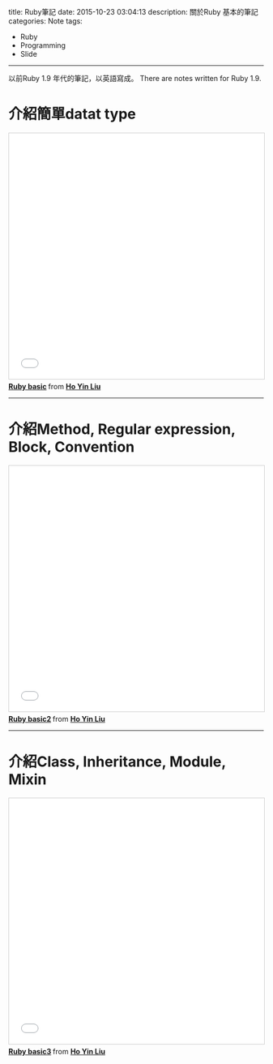 title: Ruby筆記
date: 2015-10-23 03:04:13
description: 關於Ruby 基本的筆記
categories: Note
tags:
- Ruby
- Programming
- Slide
---

以前Ruby 1.9 年代的筆記，以英語寫成。
There are notes written for Ruby 1.9.

# 介紹簡單datat type
<iframe src="//www.slideshare.net/slideshow/embed_code/key/kRWQD30OFbHLRN" width="595" height="485" frameborder="0" marginwidth="0" marginheight="0" scrolling="no" style="border:1px solid #CCC; border-width:1px; margin-bottom:5px; max-width: 100%;" allowfullscreen> </iframe> <div style="margin-bottom:5px"> <strong> <a href="//www.slideshare.net/HugeJ/ruby-basic-54277284" title="Ruby basic" target="_blank">Ruby basic</a> </strong> from <strong><a href="//www.slideshare.net/HugeJ" target="_blank">Ho Yin Liu</a></strong> </div>

-----

# 介紹Method, Regular expression, Block, Convention
<iframe src="//www.slideshare.net/slideshow/embed_code/key/aY0QKwGS9Nv2V2" width="595" height="485" frameborder="0" marginwidth="0" marginheight="0" scrolling="no" style="border:1px solid #CCC; border-width:1px; margin-bottom:5px; max-width: 100%;" allowfullscreen> </iframe> <div style="margin-bottom:5px"> <strong> <a href="//www.slideshare.net/HugeJ/ruby-basic2-54277754" title="Ruby basic2" target="_blank">Ruby basic2</a> </strong> from <strong><a href="//www.slideshare.net/HugeJ" target="_blank">Ho Yin Liu</a></strong> </div>

-----

# 介紹Class, Inheritance, Module, Mixin
<iframe src="//www.slideshare.net/slideshow/embed_code/key/tQE7jBdXYVHMpF" width="595" height="485" frameborder="0" marginwidth="0" marginheight="0" scrolling="no" style="border:1px solid #CCC; border-width:1px; margin-bottom:5px; max-width: 100%;" allowfullscreen> </iframe> <div style="margin-bottom:5px"> <strong> <a href="//www.slideshare.net/HugeJ/ruby-basic3" title="Ruby basic3" target="_blank">Ruby basic3</a> </strong> from <strong><a href="//www.slideshare.net/HugeJ" target="_blank">Ho Yin Liu</a></strong> </div>
